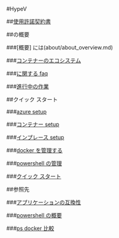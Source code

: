 #HypeV

##[使用許諾契約書](EULA.md)

##の概要

###[概要] には(about/about_overview.md)

###[コンテナーのエコシステム](about/container_ecosystem.md)

###[に関する faq](about/faq.md)

###[進行中の作業](about/work_in_progress.md)

##クイック スタート

###[azure setup](quick_start/azure_setup.md)

###[コンテナー setup](quick_start/container_setup.md)

###[インプレース setup](quick_start/inplace_setup.md)

###[docker を管理する](quick_start/manage_docker.md)

###[powershell の管理](quick_start/manage_powershell.md)

###[クイック スタート](quick_start/quickstart.md)

##参照先

###[アプリケーションの互換性](reference/app_compat.md)

###[powershell の概要](reference/powershell_overview.md)

###[ps docker 比較](reference/ps_docker_comparison.md)


